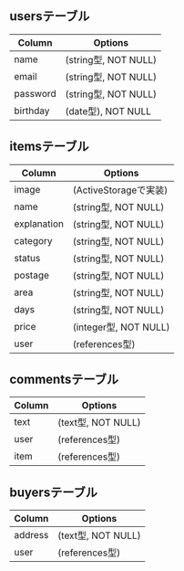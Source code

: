 ## usersテーブル

| Column   | Options             |
| -------- | ------------------- |
| name     | (string型, NOT NULL) |
| email    | (string型, NOT NULL) |
| password | (string型, NOT NULL) |
| birthday | (date型), NOT NULL   |

## itemsテーブル

| Column      | Options               |
| ----------- | --------------------- |
| image       | (ActiveStorageで実装)  |
| name        | (string型, NOT NULL)  |
| explanation | (string型, NOT NULL)  |
| category    | (string型, NOT NULL)  |
| status      | (string型, NOT NULL)  |
| postage     | (string型, NOT NULL)  |
| area        | (string型, NOT NULL)  |
| days        | (string型, NOT NULL)  |
| price       | (integer型, NOT NULL) |
| user        | (references型)        |

## commentsテーブル

| Column | Options            |
| ------ | ------------------ |
| text   | (text型, NOT NULL) |
| user   | (references型)     |
| item   | (references型)     |

## buyersテーブル

| Column  | Options            |
| ------- | ------------------ |
| address | (text型, NOT NULL) |
| user    | (references型)     |